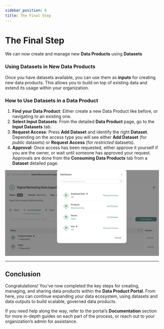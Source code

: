 ```yaml
---
sidebar_position: 6
title: The Final Step
---
```

# The Final Step

We can now create and manage new **Data Products** using **Datasets**

### Using Datasets in New Data Products

Once you have datasets available, you can use them as **inputs** for creating new data products.
This allows you to build on top of existing data and extend its usage within your organization.

### How to Use Datasets in a Data Product

1. **Find your Data Product**: Either create a new Data Product like before, or navigating to an existing one.
2. **Select Input Datasets**: From the detailed **Data Product** page, go to the **Input Datasets** tab.
3. **Request Access**: Press **Add Dataset** and identify the right **Dataset**. Depending on the access type you will see either **Add Dataset** (for *public* datasets) or **Request Access** (for *restricted* datasets).
4. **Approval**: Once access has been requested, either approve it yourself if you are the owner, or wait until someone has approved your request.
Approvals are done from the **Consuming Data Products** tab from a **Dataset** detailed page.

![Adding dataset](./img/data-product-dataset.png)

---

## Conclusion

Congratulations! You’ve now completed the key steps for creating, managing, and sharing data products within the **Data Product Portal**. From here, you can continue expanding your data ecosystem, using datasets and data outputs to build scalable, governed data products.

If you need help along the way, refer to the portal’s **Documentation** section for more in-depth guides on each part of the process, or reach out to your organization’s admin for assistance.

